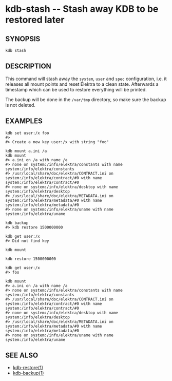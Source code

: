 # kdb-stash -- Stash away KDB to be restored later

## SYNOPSIS

`kdb stash`

## DESCRIPTION

This command will stash away the `system`, `user` and `spec` configuration, i.e. it releases all mount points and reset Elektra to a clean state.
Afterwards a timestamp which can be used to restore everything will be printed.

The backup will be done in the `/var/tmp` directory, so make sure the backup is not deleted.

## EXAMPLES

```
kdb set user:/x foo
#>
#> Create a new key user:/x with string "foo"

kdb mount a.ini /a
kdb mount
#> a.ini on /a with name /a
#> none on system:/info/elektra/constants with name system:/info/elektra/constants
#> /usr/local/share/doc/elektra/CONTRACT.ini on system:/info/elektra/contract/#0 with name system:/info/elektra/contract/#0
#> none on system:/info/elektra/desktop with name system:/info/elektra/desktop
#> /usr/local/share/doc/elektra/METADATA.ini on system:/info/elektra/metadata/#0 with name system:/info/elektra/metadata/#0
#> none on system:/info/elektra/uname with name system:/info/elektra/uname

kdb backup
#> kdb restore 1500000000

kdb get user:/x
#> Did not find key

kdb mount

kdb restore 1500000000

kdb get user:/x
#> foo

kdb mount
#> a.ini on /a with name /a
#> none on system:/info/elektra/constants with name system:/info/elektra/constants
#> /usr/local/share/doc/elektra/CONTRACT.ini on system:/info/elektra/contract/#0 with name system:/info/elektra/contract/#0
#> none on system:/info/elektra/desktop with name system:/info/elektra/desktop
#> /usr/local/share/doc/elektra/METADATA.ini on system:/info/elektra/metadata/#0 with name system:/info/elektra/metadata/#0
#> none on system:/info/elektra/uname with name system:/info/elektra/uname
```

## SEE ALSO

- [kdb-restore(1)](kdb-restore.md)
- [kdb-backup(1)](kdb-backup.md)
